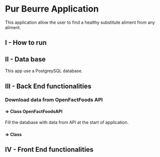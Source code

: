# Pur Beurre Application

This application allow the user to find a healthy substitute aliment from any aliment. 

## I - How to run  

## II - Data base
This app use a PostgreySQL database. 

## III - Back End functionalities

### Download data from OpenFactFoods API
#### => Class OpenFactFoodsAPI
Fill the database with data from API at the start of application. 

### 
#### => Class

## IV - Front End functionalities

